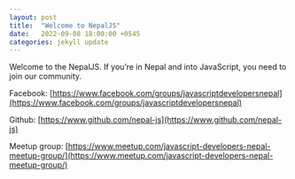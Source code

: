 ```yaml
---
layout: post
title:  "Welcome to NepalJS"
date:   2022-09-08 18:00:00 +0545
categories: jekyll update
---
```


Welcome to the NepalJS. If you’re in Nepal and into JavaScript, you need to join our community.

Facebook: [https://www.facebook.com/groups/javascriptdevelopersnepal](https://www.facebook.com/groups/javascriptdevelopersnepal)

Github: [https://www.github.com/nepal-js](https://www.github.com/nepal-js)

Meetup group: [https://www.meetup.com/javascript-developers-nepal-meetup-group/](https://www.meetup.com/javascript-developers-nepal-meetup-group/)

